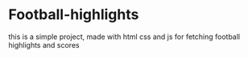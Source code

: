 # Football-highlights
this is a simple project, made with html css and js for fetching football highlights and scores
